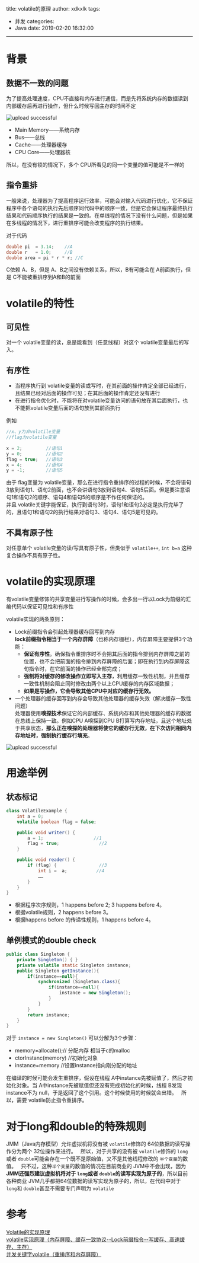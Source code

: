 title: volatile的原理
author: xdkxlk
tags:
  - 并发
categories:
  - Java
date: 2019-02-20 16:32:00
---
# 背景
## 数据不一致的问题
为了提高处理速度，CPU不直接和内存进行通信，而是先将系统内存的数据读到内部缓存后再进行操作，但什么时候写回主存的时间不定

![upload successful](/img/Oye33jbpjsN655vUNyGG.png)

- Main Memory——系统内存
- Bus——总线
- Cache——处理器缓存
- CPU Core——处理器核

所以，在没有锁的情况下，多个 CPU所看见的同一个变量的值可能是不一样的
## 指令重排
一般来说，处理器为了提高程序运行效率，可能会对输入代码进行优化，它不保证程序中各个语句的执行先后顺序同代码中的顺序一致，但是它会保证程序最终执行结果和代码顺序执行的结果是一致的。在单线程的情况下没有什么问题，但是如果在多线程的情况下，进行重排序可能会改变程序的执行结果。

对于代码
```java
double pi  = 3.14;    //A  
double r   = 1.0;     //B  
double area = pi * r * r; //C  
```
C依赖 A、B，但是 A、B之间没有依赖关系，所以，B有可能会在 A前面执行，但是 C不能被重排序到A和B的前面

# volatile的特性
## 可见性
对一个 volatile变量的读，总是能看到（任意线程）对这个 volatile变量最后的写入。
## 有序性
- 当程序执行到 volatile变量的读或写时，在其前面的操作肯定全部已经进行，且结果已经对后面的操作可见；在其后面的操作肯定还没有进行
- 在进行指令优化时，不能将在对volatile变量访问的语句放在其后面执行，也不能把volatile变量后面的语句放到其前面执行

例如
```java
//x、y为非volatile变量
//flag为volatile变量
 
x = 2;         //语句1
y = 0;         //语句2
flag = true;   //语句3
x = 4;         //语句4
y = -1;        //语句5
```
由于 flag变量为 volatile变量，那么在进行指令重排序的过程的时候，不会将语句 3放到语句1、语句2前面，也不会讲语句3放到语句4、语句5后面。但是要注意语句1和语句2的顺序、语句4和语句5的顺序是不作任何保证的。  
并且 volatile关键字能保证，执行到语句3时，语句1和语句2必定是执行完毕了的，且语句1和语句2的执行结果对语句3、语句4、语句5是可见的。
## 不具有原子性
对任意单个 volatile变量的读/写具有原子性，但类似于 `volatile++`, `int b=a` 这种复合操作不具有原子性。

# volatile的实现原理
有volatile变量修饰的共享变量进行写操作的时候，会多出一行以Lock为前缀的汇编代码以保证可见性和有序性

volatile实现的两条原则：
- Lock前缀指令会引起处理器缓存回写到内存  
**lock前缀指令相当于一个内存屏障**（也称内存栅栏），内存屏障主要提供3个功能：
	- **保证有序性**。确保指令重排序时不会把其后面的指令排到内存屏障之前的位置，也不会把前面的指令排到内存屏障的后面；即在执行到内存屏障这句指令时，在它前面的操作已经全部完成；
	- **强制将对缓存的修改操作立即写入主存**，利用缓存一致性机制，并且缓存一致性机制会阻止同时修改由两个以上CPU缓存的内存区域数据；
	- **如果是写操作，它会导致其他CPU中对应的缓存行无效。**
- 一个处理器的缓存回写到内存会导致其他处理器的缓存失效（解决缓存一致性问题）  
处理器使用**嗅探技术**保证它的内部缓存、系统内存和其他处理器的缓存的数据在总线上保持一致。例如CPU A嗅探到CPU B打算写内存地址，且这个地址处于共享状态，**那么正在嗅探的处理器将使它的缓存行无效，在下次访问相同内存地址时，强制执行缓存行填充**。

![upload successful](/img/3w85LoYZv6yX3tnI0nLM.png)

# 用途举例
## 状态标记
```java
class VolatileExample {
    int a = 0;
    volatile boolean flag = false;

    public void writer() {
        a = 1;                   //1
        flag = true;               //2
    }

    public void reader() {
        if (flag) {                //3
            int i =  a;           //4
            ……
        }
    }
}
```
- 根据程序次序规则，1 happens before 2; 3 happens before 4。
- 根据volatile规则，2 happens before 3。
- 根据happens before 的传递性规则，1 happens before 4。

## 单例模式的double check
```java
public class Singleton {
    private Singleton() { }
    private volatile static Singleton instance;
    public Singleton getInstance(){
        if(instance==null){
            synchronized (Singleton.class){
                if(instance==null){
                    instance = new Singleton();
                }
            }
        }
        return instance;
    }
}
```
对于 `instance = new Singleton()` 可以分解为3个步骤：
- memory=allocate();// 分配内存 相当于c的malloc
- ctorInstanc(memory) //初始化对象
- instance=memory //设置instance指向刚分配的地址

在编译的时候可能会发生重排序，假设在线程 A中instance先被赋值了，然后才初始化对象。当 A中instance先被赋值但还没有完成初始化的时候，线程 B发现 instance不为 null，于是返回了这个引用。这个时候使用的时候就会出错。  
所以，需要 volatile防止指令重排序。

# 对于long和double的特殊规则
JMM（Java内存模型）允许虚拟机将没有被 `volatile`修饰的 64位数据的读写操作分为两个 32位操作来进行。  
所以，对于共享的没有被 `volatile`修饰的 `long`或者 `double`可能会存在一个既不是原始值，又不是其他线程修改的 `半个变量`的数值。  
只不过，这种`半个变量`的数值的情况在目前商业的 JVM中不会出现，因为 **JMM还强烈建议虚拟机将对于 `long`或者 `double`的读写实现为原子的**，所以目前各种商业 JVM几乎都把64位数据的读写实现为原子的，所以，在代码中对于 `long`和 `double`甚至不需要专门声明为 `volatile`

# 参考
[Volatile的实现原理](https://www.cnblogs.com/yaoyunxiaoli/p/6605295.html)  
[volatile实现原理（内存屏障、缓存一致协议--Lock前缀指令--写缓存、高速缓存、主存）](https://www.jianshu.com/p/9abb4a23ab05)  
[并发关键字volatile（重排序和内存屏障）](https://www.jianshu.com/p/ef8de88b1343)